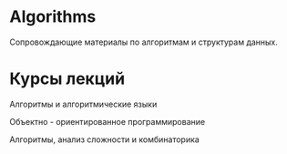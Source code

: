 # Algorithms
Сопровождающие материалы по алгоритмам и структурам данных.

# Курсы лекций
Алгоритмы и алгоритмические языки

Объектно - ориентированное программирование

Алгоритмы, анализ сложности и комбинаторика
